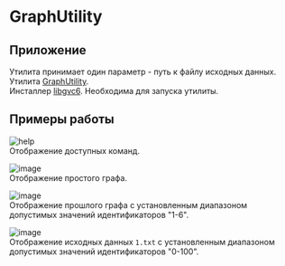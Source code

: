 # GraphUtility

## Приложение
Утилита принимает один параметр - путь к файлу исходных данных.  
Утилита [GraphUtility](https://drive.google.com/file/d/1TKSXK10VCYmoknBN8_tBlsqauFD6ceAb/view?usp=sharing).  
Инсталлер [libgvc6](https://drive.google.com/file/d/1E42CcdWKATIQAesbWh3oxG7blKKQHxVq/view?usp=sharing). Необходима для запуска утилиты.

## Примеры работы
![help](https://user-images.githubusercontent.com/32496224/67199815-dad8c380-f40a-11e9-93eb-b77830286751.png)  
Отображение доступных команд.

![image](https://user-images.githubusercontent.com/32496224/67199858-f04ded80-f40a-11e9-8957-4c364d865d0e.png)  
Отображение простого графа.

![image](https://user-images.githubusercontent.com/32496224/67199868-f512a180-f40a-11e9-9799-333da27156f9.png)  
Отображение прошлого графа с установленным диапазоном допустимых значений идентификаторов "1-6".

![image](https://user-images.githubusercontent.com/32496224/67199909-065bae00-f40b-11e9-8622-3defe7bd1393.png)  
Отображение исходных данных `1.txt` с установленным диапазоном допустимых значений идентификаторов "0-100".


